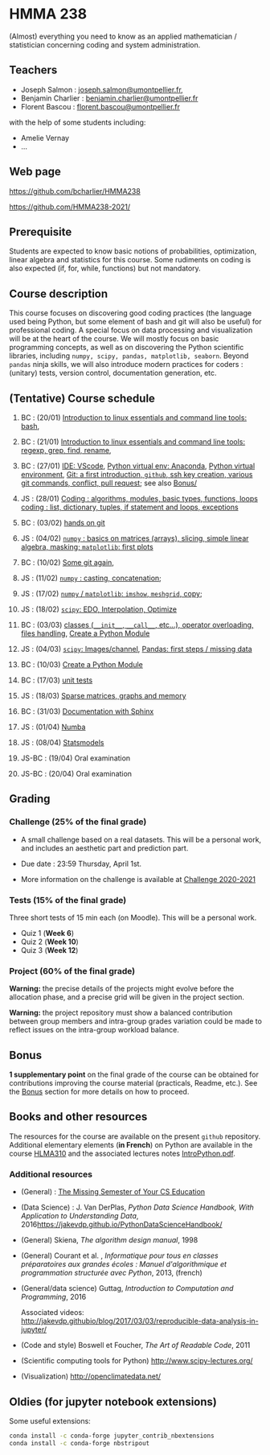 # HMMA 238

(Almost) everything you need to know as an applied mathematician / statistician concerning coding and system administration.

## Teachers

- Joseph Salmon : joseph.salmon@umontpellier.fr,
- Benjamin Charlier : benjamin.charlier@umontpellier.fr
- Florent Bascou : florent.bascou@umontpellier.fr

with the help of some students including:
- Amelie Vernay
- ...

## Web page

<https://github.com/bcharlier/HMMA238>

<https://github.com/HMMA238-2021/>

## Prerequisite

Students are expected to know basic notions of probabilities, optimization, linear algebra and statistics for this course.
Some rudiments on coding is also expected (if, for, while, functions) but not mandatory.

## Course description

This course focuses on discovering good coding practices (the language used being Python, but some element of bash and git will also be useful) for professional coding.
A special focus on data processing and visualization will be at the heart of the course.
We will mostly focus on basic programming concepts, as well as on discovering the Python scientific libraries, including ```numpy, scipy, pandas, matplotlib, seaborn```.
Beyond `pandas` ninja skills, we will also introduce modern practices for coders : (unitary) tests, version control, documentation generation, etc.


## (Tentative) Course schedule

1. BC : (20/01) [Introduction to linux essentials and command line tools: bash](Courses/Bash/),

2. BC : (21/01) [Introduction to linux essentials and command line tools: regexp, grep, find, rename](Courses/Bash/),

3. BC : (27/01) [IDE: VScode](Courses/IDE/), [Python virtual env: Anaconda](Courses/Venv/), [Python virtual environment](Courses/Venv/), [Git: a first introduction, `github`, ssh key creation, various git commands, conflict, pull request](Courses/Git/); see also [Bonus/](Bonus/)

4. JS : (28/01) [Coding : algorithms, modules, basic types, functions, loops](Courses/Intro-Python/) [coding : list, dictionary, tuples, if statement and loops, exceptions](Courses/Intro-Python/)

5. BC : (03/02) [hands on git](Courses/Git/)

6. JS : (04/02) [`numpy` : basics on matrices (arrays), slicing, simple linear algebra, masking; `matplotlib`: first plots](Courses/Numpy-Matplotlib/)

7. BC : (10/02) [Some git again](Courses/Git/),

8. JS : (11/02) [`numpy` : casting, concatenation](Courses/Numpy-Matplotlib/);

9. JS : (17/02) [`numpy` / `matplotlib`: `imshow`, `meshgrid`, copy](Courses/Numpy-Matplotlib/);

10. JS : (18/02) [`scipy`: EDO, Interpolation, Optimize](Courses/Scipy/)

11. BC : (03/03) [classes (`__init__`, `__call__`, etc...), operator overloading, files handling](Courses/Classes_n_Exceptions/), [Create a Python Module](Courses/Python-modules/)

12. JS : (04/03) [`scipy`: Images/channel](Courses/Scipy/), [Pandas: first steps / missing data](Courses/Pandas/)

13. BC : (10/03) [Create a Python Module](Courses/Python-modules/
                                          )
14. BC : (17/03) [unit tests](Courses/Tests-CI/)

15. JS : (18/03) [Sparse matrices, graphs and memory](Courses/TimeMemory/)

16. BC : (31/03) [Documentation with Sphinx](Courses/Docs/)

17. JS : (01/04) [Numba](Courses/Numba/)

18. JS : (08/04) [Statsmodels](Courses/Statsmodels/)

19. JS-BC : (19/04) Oral examination

20. JS-BC : (20/04) Oral examination

## Grading

### Challenge (25% of the final grade)

- A small challenge based on a real datasets. This will be a personal work, and includes an aesthetic part and prediction part.

- Due date : 23:59 Thursday, April 1st.

- More information on the challenge is available at [Challenge 2020-2021](Challenge/2020-2021)

### Tests (15% of the final grade)
Three short tests of 15 min each (on Moodle). This will be a personal work.

- Quiz 1 (**Week 6**)
- Quiz 2 (**Week 10**)
- Quiz 3 (**Week 12**)

### Project (60% of the final grade)

**Warning:** the precise details of the projects might evolve before the allocation phase, and a precise grid will be given in the project section.

**Warning:** the project repository must show a balanced contribution between group members and intra-group grades variation could be made to reflect issues on the intra-group workload balance.


## Bonus

**1 supplementary point** on the final grade of the course can be obtained for contributions improving the course material (practicals, Readme, etc.).
See the [Bonus](Bonus/) section for more details on how to proceed.


## Books and other resources

The resources for the course are available on the present `github` repository. Additional elementary elements (**in French**) on Python are available in the course [HLMA310](http://josephsalmon.eu/HLMA310.html) and the associated lectures notes [IntroPython.pdf](http://josephsalmon.eu/enseignement/Montpellier/HLMA310/IntroPython.pdf).

### Additional resources

- (General) : [The Missing Semester of Your CS Education](https://missing.csail.mit.edu/)
- (Data Science) : J. Van DerPlas, *Python Data Science Handbook, With Application to Understanding Data*, 2016<https://jakevdp.github.io/PythonDataScienceHandbook/>
- (General) Skiena, *The algorithm design manual*, 1998
- (General) Courant et al. , *Informatique pour tous en classes préparatoires aux grandes écoles : Manuel d'algorithmique et programmation structurée avec Python*,
2013, (french)
- (General/data science) Guttag, *Introduction to Computation and Programming*,
2016

    Associated videos: <http://jakevdp.githubio/blog/2017/03/03/reproducible-data-analysis-in-jupyter/>

- (Code and style) Boswell et Foucher, *The Art of Readable Code*, 2011
- (Scientific computing tools for Python) <http://www.scipy-lectures.org/>
- (Visualization) <http://openclimatedata.net/>


## Oldies (for jupyter notebook extensions)

Some useful extensions:

```bash
conda install -c conda-forge jupyter_contrib_nbextensions
conda install -c conda-forge nbstripout
```
